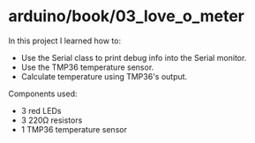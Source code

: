 # arduino/book/03_love_o_meter

In this project I learned how to:
- Use the Serial class to print debug info into the Serial monitor.
- Use the TMP36 temperature sensor.
- Calculate temperature using TMP36's output.

Components used:
- 3 red LEDs
- 3 220Ω resistors
- 1 TMP36 temperature sensor
